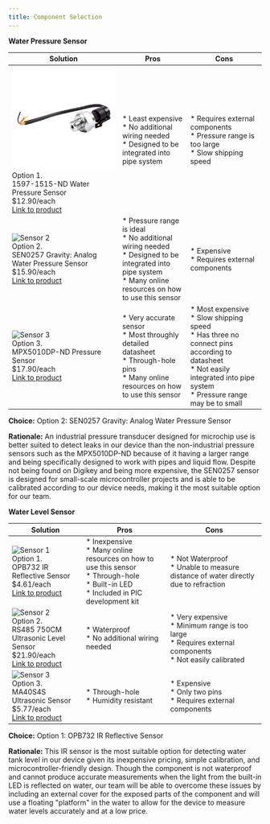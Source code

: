```yaml
---
title: Component Selection
---
```


**Water Pressure Sensor**

| **Solution**                                                                                                                                                                                      | **Pros**                                                                                                                                    | **Cons**                                                                                            |
| ------------------------------------------------------------------------------------------------------------------------------------------------------------------------------------------------- | ------------------------------------------------------------------------------------------------------------------------------------------- | --------------------------------------------------------------------------------------------------- |
| ![Sensor 1](15971515ND_PressureSensor.png)<br>Option 1.<br>1597-1515-ND Water Pressure Sensor<br>$12.90/each<br>[Link to product](https://www.digikey.com/en/products/detail/seeed-technology-co-ltd/114991178/7387419)                 | \* Least expensive<br>\* No additional wiring needed<br>\* Designed to be integrated into pipe system                                               | \* Requires external components<br>\* Pressure range is too large<br>\* Slow shipping speed |
| ![Sensor 2](https://github.com/user-attachments/assets/def2d198-ab0b-4397-9a04-52e3b57283db)<br>Option 2.<br>SEN0257 Gravity: Analog Water Pressure Sensor<br>$15.90/each <br> [Link to product](https://www.dfrobot.com/product-1675.html) | \* Pressure range is ideal <br>\* No additional wiring needed <br>\* Designed to be integrated into pipe system <br>\* Many online resources on how to use this sensor | * Expensive <br>\* Requires external components |
| ![Sensor 3](https://github.com/user-attachments/assets/be59a137-4df5-4e03-93eb-a74e59109b44)<br>Option 3.<br>MPX5010DP-ND Pressure Sensor<br>$17.90/each <br> [Link to product](https://www.digikey.com/en/products/detail/nxp-usa-inc/MPX5010DP/464054) | \* Very accurate sensor <br>\* Most throughly detailed datasheet <br>\* Through-hole pins <br>\* Many online resources on how to use this sensor | * Most expensive <br>\* Slow shipping speed<br>\* Has three no connect pins according to datasheet<br>\* Not easily integrated into pipe system<br>\* Pressure range may be to small                                                  |

**Choice:** Option 2: SEN0257 Gravity: Analog Water Pressure Sensor

**Rationale:** An industrial pressure transducer designed for microchip use is better suited to detect leaks in our device than the non-industrial pressure sensors such as the MPX5010DP-ND because of it having a larger range and being specifically designed to work with pipes and liquid flow. Despite not being found on Digikey and being more expensive, the SEN0257 sensor is designed for small-scale microcontroller projects and is able to be calibrated according to our device needs, making it the most suitable option for our team.

**Water Level Sensor**

| **Solution**                                                                                                                                                                                      | **Pros**                                                                                                                                    | **Cons**                                                                                            |
| ------------------------------------------------------------------------------------------------------------------------------------------------------------------------------------------------- | ------------------------------------------------------------------------------------------------------------------------------------------- | --------------------------------------------------------------------------------------------------- |
| ![Sensor 1](https://github.com/user-attachments/assets/29a74247-66fb-42ad-a1a5-71a99164581b)<br>Option 1.<br>OPB732 IR Reflective Sensor<br>$4.61/each<br>[Link to product](https://www.digikey.com/en/products/detail/tt-electronics-optek-technology/OPB732/1637069)                 | \* Inexpensive<br>\* Many online resources on how to use this sensor<br>\* Through-hole<br>\* Built-in LED<br>\* Included in PIC development kit                                              | \* Not Waterproof<br>\* Unable to measure distance of water directly due to refraction |
| ![Sensor 2](https://github.com/user-attachments/assets/d1ef8ca1-b297-42fb-b3d6-cec85f0d6423)<br>Option 2.<br>RS485 750CM Ultrasonic Level Sensor<br>$21.90/each <br>[Link to product](https://www.digikey.com/en/products/detail/seeed-technology-co-ltd/101991041/19285435) | \* Waterproof<br>\* No additional wiring needed | * Very expensive<br>\* Minimum range is too large<br>\* Requires external components<br>\* Not easily calibrated |
| ![Sensor 3](https://github.com/user-attachments/assets/2ba1f030-5df4-42ee-a766-e8479a13186f)<br>Option 3.<br>MA40S4S Ultrasonic Sensor<br>$5.77/each <br>[Link to product](https://www.digikey.com/en/products/detail/murata-electronics/MA40S4S/4358147) | \* Through-hole <br>\* Humidity resistant | * Expensive <br>\* Only two pins<br>\* Requires external components                                                        |

**Choice:** Option 1: OPB732 IR Reflective Sensor

**Rationale:** This IR sensor is the most suitable option for detecting water tank level in our device given its inexpensive pricing, simple calibration, and microcontroller-friendly design. Though the component is not waterproof and cannot produce accurate measurements when the light from the built-in LED is reflected on water, our team will be able to overcome these issues by including an external cover for the exposed parts of the component and will use a floating "platform" in the water to allow for the device to measure water levels accurately and at a low price.
